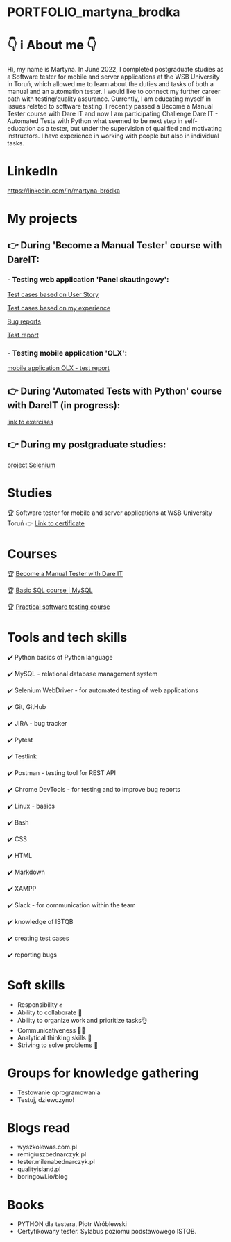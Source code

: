 # PORTFOLIO_martyna_brodka

#  👇 ℹ️ About me 👇
  Hi, my name is Martyna. In June 2022, I completed postgraduate studies as a Software tester for mobile and server applications at the WSB University in Toruń, which allowed me to learn about the duties and tasks of both a manual and an automation tester. I would like to connect my further career path with testing/quality assurance. Currently, I am educating myself in issues related to software testing. I recently passed a Become a Manual Tester course with Dare IT and now I am participating Challenge Dare IT - Automated Tests with Python what seemed to be next step in self-education as a tester, but under the supervision of qualified and motivating instructors. I have experience in working with people but also in individual tasks.
  
# LinkedIn
https://linkedin.com/in/martyna-bródka

# My projects
  ## 👉 During 'Become a Manual Tester' course with DareIT:
  
  ### - Testing web application 'Panel skautingowy':
  
  [Test cases based on User Story](https://docs.google.com/spreadsheets/d/17wW2EmyXQof2-13uWYF5mfNGfczgWw1K5h5nRc2g9DA/edit?usp=share_link)
  
  [Test cases based on my experience](https://docs.google.com/spreadsheets/d/1qhqq7gvB1-uo2Hk41foYMNccAh6UfEV9Ui-XiaKFGCY/edit?usp=share_link)
   
  [Bug reports](https://docs.google.com/spreadsheets/d/1haXh73EnlIF2jbQ_I6-51CpYrvwtagGsznB-xxmbrRk/edit?usp=share_link)
      
  [Test report](https://docs.google.com/spreadsheets/d/1jttRvw_sA15w4ZhtyLvgy9YZXiXuAco_H5eXO2VMW-I/edit?usp=share_link)
    
  ### - Testing mobile application 'OLX': 
  
  [mobile application OLX - test report](https://docs.google.com/spreadsheets/d/11Pi6VLGrnI0tyeVno8IfymIVcD4892X5/edit#gid=1470010360)

  ## 👉 During 'Automated Tests with Python' course with DareIT (in progress):
  
  [link to exercises](https://github.com/martynabrodka/challenge2_automat_portfolio_martyna.git)
  
  ## 👉 During my postgraduate studies:
  
  [project Selenium](https://github.com/martynabrodka/Projekt_Selenium.git)
  
# Studies
  🏆 Software tester for mobile and server applications at WSB University Toruń 👉 [Link to certificate](https://drive.google.com/file/d/1e9S7-laob5k6cgleQRoNBr2wxiHCjslJ/view?usp=drive_link)
  
# Courses
  🏆 [Become a Manual Tester with Dare IT](https://drive.google.com/file/d/1oSd7AEq_ZMOrGupyfU07lojI8zEwiPZT/view?usp=drive_link)
  
  🏆 [Basic SQL course | MySQL](https://www.udemy.com/certificate/UC-dc488f60-aefc-4b20-b701-d3a6e8ed1d8a/)
  
  🏆 [Practical software testing course](https://ude.my/UC-2c68ad30-c734-4631-88b4-4af133344137)
  
# Tools and tech skills
  ✔️ Python basics of Python language
  
  ✔️ MySQL - relational database management system
  
  ✔️ Selenium WebDriver - for automated testing of web applications
  
  ✔️ Git, GitHub
  
  ✔️ JIRA - bug tracker
  
  ✔️ Pytest
  
  ✔️ Testlink
  
  ✔️ Postman - testing tool for REST API
  
  ✔️ Chrome DevTools - for testing and to improve bug reports
  
  ✔️ Linux - basics
  
  ✔️ Bash
  
  ✔️ CSS
  
  ✔️ HTML
  
  ✔️ Markdown
  
  ✔️ XAMPP
  
  ✔️ Slack - for communication within the team
  
  ✔️ knowledge of ISTQB
  
  ✔️ creating test cases
  
  ✔️ reporting bugs
  
# Soft skills
  - Responsibility ✊
  - Ability to collaborate 🤝
  - Ability to organize work and prioritize tasks👌
  - Communicativeness 🫱🫲
  - Analytical thinking skills 🧠
  - Striving to solve problems 💪

# Groups for knowledge gathering
  - Testowanie oprogramowania
  - Testuj, dziewczyno!
 
# Blogs read
  - wyszkolewas.com.pl
  - remigiuszbednarczyk.pl
  - tester.milenabednarczyk.pl
  - qualityisland.pl
  - boringowl.io/blog

# Books
  - PYTHON dla testera, Piotr Wróblewski
  - Certyfikowany tester. Sylabus poziomu podstawowego ISTQB.
  
